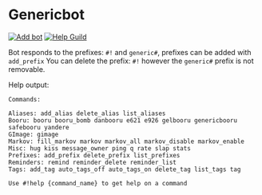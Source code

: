 # Genericbot

[![Add bot](https://img.shields.io/badge/add-bot-6389c6.svg)](https://discordapp.com/oauth2/authorize?client_id=226409882960658432&scope=bot&permissions=0)
[![Help Guild](https://img.shields.io/discord/277242136624234498.svg)](https://discord.gg/aV6zGnn)


Bot responds to the prefixes: `#!` and `generic#`, prefixes can be added with `add_prefix`
You can delete the prefix: `#!` however the `generic#` prefix is not removable.

Help output:

```
Commands:

Aliases: add_alias delete_alias list_aliases
Booru: booru booru_bomb danbooru e621 e926 gelbooru genericbooru safebooru yandere
GImage: gimage
Markov: fill_markov markov markov_all markov_disable markov_enable
Misc: hug kiss message_owner ping q rate slap stats
Prefixes: add_prefix delete_prefix list_prefixes
Reminders: remind reminder_delete reminder_list
Tags: add_tag auto_tags_off auto_tags_on delete_tag list_tags tag

Use #!help {command_name} to get help on a command
```
